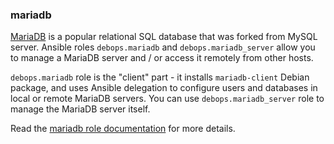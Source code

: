 ### mariadb

[MariaDB](https://en.wikipedia.org/wiki/Mariadb) is a popular relational
SQL database that was forked from MySQL server. Ansible roles
`debops.mariadb` and `debops.mariadb_server` allow you to manage a
MariaDB server and / or access it remotely from other hosts.

`debops.mariadb` role is the "client" part - it installs
`mariadb-client` Debian package, and uses Ansible delegation to
configure users and databases in local or remote MariaDB servers. You
can use `debops.mariadb_server` role to manage the MariaDB server
itself.

Read the [mariadb role documentation](https://docs.debops.org/en/stable-3.0/ansible/roles/mariadb/) for more details.
